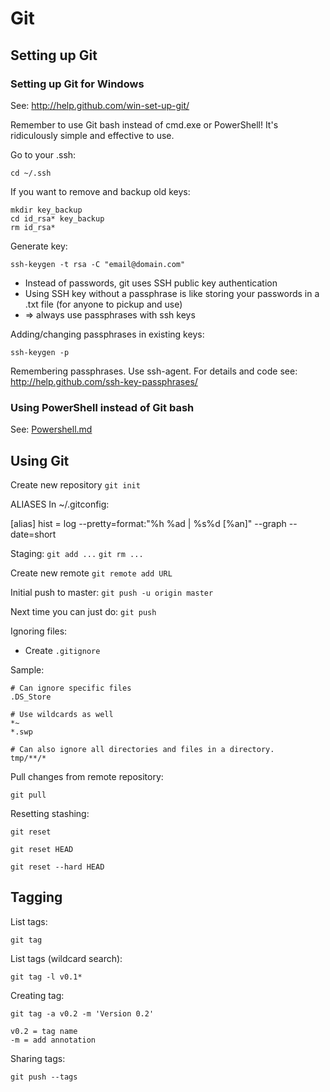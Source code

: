 # Git

## Setting up Git

### Setting up Git for Windows

See: <http://help.github.com/win-set-up-git/>

Remember to use Git bash instead of cmd.exe or PowerShell! It's
ridiculously simple and effective to use.

Go to your .ssh:

	cd ~/.ssh

If you want to remove and backup old keys:

	mkdir key_backup
	cd id_rsa* key_backup
	rm id_rsa*

Generate key:

	ssh-keygen -t rsa -C "email@domain.com"

- Instead of passwords, git uses SSH public key authentication
- Using SSH key without a passphrase is like storing your passwords in a .txt file (for anyone to pickup and use)
- => always use passphrases with ssh keys

Adding/changing passphrases in existing keys:

	ssh-keygen -p

Remembering passphrases. Use ssh-agent. For details and code see: <http://help.github.com/ssh-key-passphrases/>

### Using PowerShell instead of Git bash

See: [Powershell.md](powershell.md)

## Using Git

Create new repository
`git init`

ALIASES
In ~/.gitconfig:

[alias]
	hist = log --pretty=format:\"%h %ad | %s%d [%an]\" --graph --date=short

Staging:
`git add ...`
`git rm ...`

Create new remote
`git remote add URL`

Initial push to master:
`git push -u origin master`

Next time you can just do:
`git push`

Ignoring files:
- Create `.gitignore`

Sample:

	# Can ignore specific files
	.DS_Store

	# Use wildcards as well
	*~
	*.swp

	# Can also ignore all directories and files in a directory.
	tmp/**/* 

Pull changes from remote repository:

`git pull`

Resetting stashing:

`git reset`

`git reset HEAD`

`git reset --hard HEAD`

## Tagging

List tags:

	git tag

List tags (wildcard search):

	git tag -l v0.1*

Creating tag:

	git tag -a v0.2 -m 'Version 0.2'

	v0.2 = tag name
	-m = add annotation

Sharing tags:

	git push --tags
